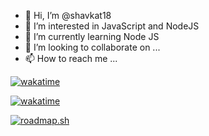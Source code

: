 - 👋 Hi, I’m @shavkat18
- 👀 I’m interested in JavaScript and NodeJS
- 🌱 I’m currently learning Node JS
- 💞️ I’m looking to collaborate on ...
- 📫 How to reach me ...

<!---
shavkat18/shavkat18 is a ✨ special ✨ repository because its `README.md` (this file) appears on your GitHub profile.
You can click the Preview link to take a look at your changes.
--->

[![wakatime](https://wakatime.com/badge/user/bc652d53-2c30-471e-9aac-0ad64ed65000.svg)](https://wakatime.com/@bc652d53-2c30-471e-9aac-0ad64ed65000)

[![wakatime](https://wakatime.com/badge/user/bc652d53-2c30-471e-9aac-0ad64ed65000.svg)](https://wakatime.com/@bc652d53-2c30-471e-9aac-0ad64ed65000)


[![roadmap.sh](https://api.roadmap.sh/v1-badge/tall/650fc084d5295d7a813cbe4e?variant=light)](https://roadmap.sh)
